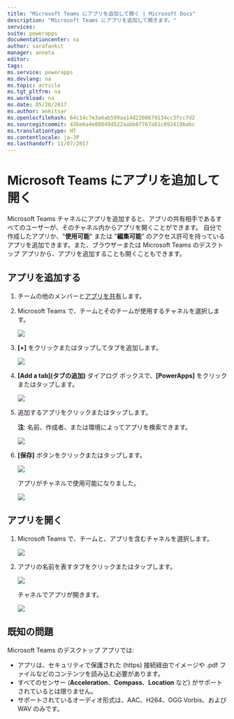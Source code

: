 ```yaml
---
title: "Microsoft Teams にアプリを追加して開く | Microsoft Docs"
description: "Microsoft Teams にアプリを追加して開きます。"
services: 
suite: powerapps
documentationcenter: na
author: sarafankit
manager: anneta
editor: 
tags: 
ms.service: powerapps
ms.devlang: na
ms.topic: article
ms.tgt_pltfrm: na
ms.workload: na
ms.date: 05/20/2017
ms.author: ankitsar
ms.openlocfilehash: 64c14c7e3a6ab599aa14d2200679134cc3fcc7d2
ms.sourcegitcommit: 43be6a4e08849d522aabb6f767a81c092419babc
ms.translationtype: HT
ms.contentlocale: ja-JP
ms.lasthandoff: 11/07/2017
---
```

# <a name="add-and-open-an-app-in-microsoft-teams"></a>Microsoft Teams にアプリを追加して開く
Microsoft Teams チャネルにアプリを追加すると、アプリの共有相手であるすべてのユーザーが、そのチャネル内からアプリを開くことができます。 自分で作成したアプリか、"**使用可能**" または "**編集可能**" のアクセス許可を持っているアプリを追加できます。また、ブラウザーまたは Microsoft Teams のデスクトップ アプリから、アプリを追加することも開くこともできます。

## <a name="add-an-app"></a>アプリを追加する
1. チームの他のメンバーと[アプリを共有](share-app.md)します。
2. Microsoft Teams で、チームとそのチームが使用するチャネルを選択します。
   
    ![](./media/open-app-embedded-in-teams/teams-select-channel.png)
3. **[+]** をクリックまたはタップしてタブを追加します。
   
    ![](./media/open-app-embedded-in-teams/teams-add-tab.png)
4. **[Add a tab]\(タブの追加\)** ダイアログ ボックスで、**[PowerApps]** をクリックまたはタップします。
   
    ![](./media/open-app-embedded-in-teams/add-a-tab.png)
5. 追加するアプリをクリックまたはタップします。
   
    **注**: 名前、作成者、または環境によってアプリを検索できます。
   
    ![](./media/open-app-embedded-in-teams/select-an-app.png)
6. **[保存]** ボタンをクリックまたはタップします。
   
    ![](./media/open-app-embedded-in-teams/save-tab.png)
   
    アプリがチャネルで使用可能になりました。
   
    ![](./media/open-app-embedded-in-teams/app-in-channel.png)

## <a name="open-an-app"></a>アプリを開く
1. Microsoft Teams で、チームと、アプリを含むチャネルを選択します。
   
    ![](./media/open-app-embedded-in-teams/teams-select-channel.png)
2. アプリの名前を表すタブをクリックまたはタップします。
   
    ![](./media/open-app-embedded-in-teams/open-tab.png)
   
    チャネルでアプリが開きます。
   
    ![](./media/open-app-embedded-in-teams/app-in-channel.png)

## <a name="known-issues"></a>既知の問題
Microsoft Teams のデスクトップ アプリでは:

* アプリは、セキュリティで保護された (https) 接続経由でイメージや .pdf ファイルなどのコンテンツを読み込む必要があります。
* すべてのセンサー (**Acceleration**、**Compass**、**Location** など) がサポートされているとは限りません。
* サポートされているオーディオ形式は、AAC、H264、OGG Vorbis、および WAV のみです。

